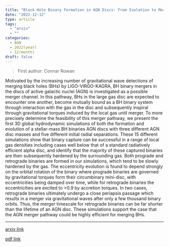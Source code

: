 ```yaml
---
title: "Black Hole Binary Formation in AGN Discs: From Isolation to Merger"
date: "2022-12-12"
type: article
tags:
  - "arxiv"
  - ""
categories:
  - AGN
  - 2022(year)
  - 12(month)
draft: false
---
```


> First author: Connar Rowan

 Motivated by the increasing number of gravitational wave detections of
merging black holes (BHs) by LIGO-VIRGO-KAGRA, BH binary mergers in the discs
of active galactic nuclei (AGN) is investigated as a possible merger channel.
In this pathway, BHs in the large gas disc are expected to encounter one
another, become mutually bound as a BH binary system through interaction with
the gas in the disc and subsequently inspiral through gravitational torques
induced by the local gas until merger. To more precisely determine the
feasibility of this merger pathway, we present the first 3D global hydrodynamic
simulations of both the formation and evolution of a stellar-mass BH binaries
AGN discs with three different AGN disc masses and five different initial
radial separations. These 15 different simulations show that binary capture can
be successful in a range of local gas densities including cases well below that
of a standard radiatively efficient alpha disc, and identify that the majority
of these captured binaries are then subsequently hardened by the surrounding
gas. Both prograde and retrograde binaries are formed in our simulations, which
tend to be slowly hardened by the gas. The eccentricity evolution is found to
depend strongly on the orbital rotation of the binary where prograde binaries
are governed by gravitational torques form their circumbinary mini-disc, with
eccentricities being damped over time, while for retrograde binaries the
eccentricities are excited to >0.9 by accretion torques. In two cases,
retrograde binaries ultimately undergo a close periapsis passage which results
in a merger via gravitational waves after only a few thousand binary orbits.
Thus, the merger timescale for retrograde binaries can be far shorter than the
lifetime of an AGN disc. These simulations support the case that the AGN merger
pathway could be highly efficient for merging BHs.

---
[arxiv link](http://arxiv.org/abs/2212.06133v1)

[pdf link](http://arxiv.org/pdf/2212.06133v1)